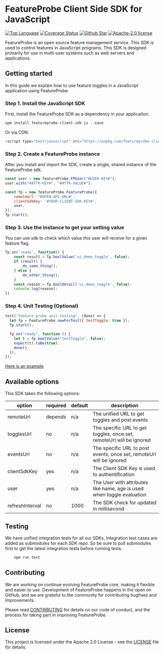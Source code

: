 # FeatureProbe Client Side SDK for JavaScript

[![Top Language](https://img.shields.io/github/languages/top/FeatureProbe/client-sdk-js)](https://github.com/FeatureProbe/client-sdk-js/search?l=rust)
[![Coverage Status](https://coveralls.io/repos/github/FeatureProbe/client-sdk-js/badge.svg?branch=main)](https://coveralls.io/github/FeatureProbe/client-sdk-js?branch=main)
[![Github Star](https://img.shields.io/github/stars/FeatureProbe/client-sdk-js)](https://github.com/FeatureProbe/client-sdk-js/stargazers)
[![Apache-2.0 license](https://img.shields.io/github/license/FeatureProbe/FeatureProbe)](https://github.com/FeatureProbe/FeatureProbe/blob/main/LICENSE)

FeatureProbe is an open source feature management service. This SDK is used to control features in JavaScript programs. This
SDK is designed primarily for use in multi-user systems such as web servers and applications.

## Getting started

In this guide we explain how to use feature toggles in a JavaScript application using FeatureProbe.

### Step 1. Install the JavaScript SDK

First, install the FeatureProbe SDK as a dependency in your application.

```js
npm install featureprobe-client-sdk-js --save
```

Or via CDN:

```js
<script type="text/javascript" src="https://unpkg.com/featureprobe-client-sdk-js@latest/dist/featureprobe-client-sdk-js.min.js"></script>
```

### Step 2. Create a FeatureProbe instance

After you install and import the SDK, create a single, shared instance of the FeatureProbe sdk.

```js
const user = new featureProbe.FPUser("#USER-KEY#");
user.with("#ATTR-KEY#", "#ATTR-VALUE#");

const fp = new featureProbe.FeatureProbe({
    remoteUrl: "#OPEN-API-URL#",
    clientSdkKey: '#YOUR-CLIENT-SDK-KEY#',
    user,
});
fp.start();
```

### Step 3. Use the instance to get your setting value

You can use sdk to check which value this user will receive for a given feature flag.

```js
fp.on('ready', function() {
    const result = fp.boolValue('ui_demo_toggle', false);
    if (result) {
        do_some_thing();
    } else {
        do_other_thing();
    }
    const reason = fp.boolDetail('ui_demo_toggle', false);
    console.log(reason);
})
```

### Step 4. Unit Testing (Optional)

```js
test("feature probe unit testing", (done) => {
  let fp = FeatureProbe.newForTest({ testToggle: true });
  fp.start();

  fp.on("ready", function () {
    let t = fp.boolValue("testToggle", false);
    expect(t).toBe(true);
    done();
  });
});
```

[Here is an example](https://github.com/FeatureProbe/client-sdk-js/tree/main/example)

## Available options

This SDK takes the following options:

| option            | required       | default | description                                                                                                                                      |
|-------------------|----------------|---------|--------------------------------------------------------------------------------------------------------------------------------------------------|
| remoteUrl         | depends | n/a     | The unified URL to get toggles and post events |
| togglesUrl        | no             | n/a     | The specific URL to get toggles, once set, remoteUrl will be ignored |
| eventsUrl         | no             | n/a     | The specific URL to post events, once set, remoteUrl will be ignored |
| clientSdkKey      | yes            | n/a     | The Client SDK Key is used to authentification   |
| user              | yes            | n/a     | The User with attributes like name, age is used when toggle evaluation |
| refreshInterval   | no            | 1000    | The SDK check for updated in millisecond   |

## Testing

We have unified integration tests for all our SDKs. Integration test cases are added as submodules for each SDK repo. So
be sure to pull submodules first to get the latest integration tests before running tests.

```js
    npm run test
```

## Contributing

We are working on continue evolving FeatureProbe core, making it flexible and easier to use.
Development of FeatureProbe happens in the open on GitHub, and we are grateful to the
community for contributing bugfixes and improvements.

Please read [CONTRIBUTING](https://github.com/FeatureProbe/featureprobe/blob/master/CONTRIBUTING.md)
for details on our code of conduct, and the process for taking part in improving FeatureProbe.

## License

This project is licensed under the Apache 2.0 License - see the [LICENSE](LICENSE) file for details.
